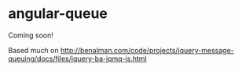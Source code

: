 angular-queue
=============

Coming soon!

Based much on http://benalman.com/code/projects/jquery-message-queuing/docs/files/jquery-ba-jqmq-js.html
